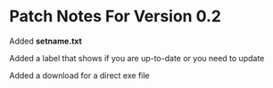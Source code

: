 # Patch Notes For Version 0.2
Added **setname.txt**

Added a label that shows if you are up-to-date or you need to update

Added a download for a direct exe file
